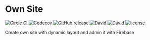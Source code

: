 # Own Site

[![Circle CI][circle-ci-image] ][circle-ci-url]
[![Codecov][codecov-image] ][codecov-url]
[![GitHub release][relese-image] ][relese-url]
[![David][dependencies-image] ]()
[![David][devdependencies-image] ]()
[![license][license-image] ][license-url]

[circle-ci-image]: https://img.shields.io/circleci/project/github/raulroyareyes/own-site.svg
[circle-ci-url]: https://circleci.com/gh/raulroyareyes/own-site
[codecov-image]: https://img.shields.io/codecov/c/github/raulroyareyes/own-site.svg
[codecov-url]: https://codecov.io/gh/raulroyareyes/own-site
[relese-image]: https://img.shields.io/github/release/raulroyareyes/own-site.svg
[relese-url]: https://github.com/raulroyareyes/own-site/releases
[dependencies-image]: https://img.shields.io/david/raulroyareyes/own-site.svg
[devdependencies-image]: https://img.shields.io/david/dev/raulroyareyes/own-site.svg
[license-image]: https://img.shields.io/github/license/raulroyareyes/own-site.svg
[license-url]: https://github.com/raulroyareyes/own-site/blob/master/LICENSE

Create own site with dynamic layout and admin it with Firebase
